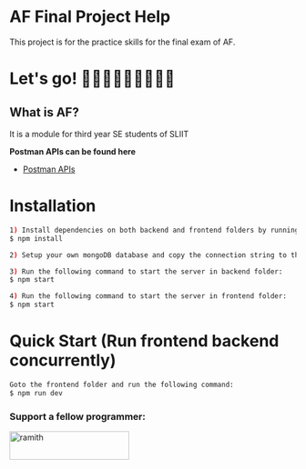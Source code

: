 # AF Final Project Help

This project is for the practice skills for the final exam of AF.

# Let's go! 💪💪💪💪💪💪💪💪💪


## What is AF?
It is a module for third year SE students of SLIIT

**Postman APIs can be found here**
* [Postman APIs](https://github.com/ramithperera/Koa-React-web-app/blob/master/backend/AF%20Koa%20API%20List.postman_collection.json)

# Installation

```bash
1) Install dependencies on both backend and frontend folders by running the following command:
$ npm install

2) Setup your own mongoDB database and copy the connection string to the .env file in the backend folder.

3) Run the following command to start the server in backend folder:
$ npm start

4) Run the following command to start the server in frontend folder:
$ npm start
```
# Quick Start (Run frontend backend concurrently)

```bash
Goto the frontend folder and run the following command:
$ npm run dev
```
<h3 align="left">Support a fellow programmer:</h3>
<p><a href="https://www.buymeacoffee.com/ramith"> <img align="left" src="https://cdn.buymeacoffee.com/buttons/v2/default-yellow.png" height="50" width="210" alt="ramith" /></a></p><br><br>